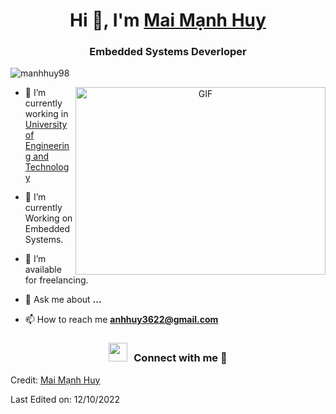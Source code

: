 <h1 align="center">Hi 👋, I'm <a href="https://github.com/manhhuy98" target="blank">
Mai Mạnh Huy</a></h1>
<h3 align="center">Embedded Systems Deverloper</h3>

<p align="left"> <img src="https://komarev.com/ghpvc/?username=manhhuy98&label=Profile%20views&color=0e75b6&style=flat" alt="manhhuy98" /> </p>

<a target="_blank" align="center">
  <img align="right" top="500" height="300" width="400" alt="GIF" src="https://media.giphy.com/media/SWoSkN6DxTszqIKEqv/giphy.gif">
</a>

- 🔭 I’m currently working in <a href="https://uet.vnu.edu.vn/" target="blank">University of Engineering and Technology</a>

- 🌱 I’m currently Working on Embedded Systems.

- 🤝 I’m available for freelancing.

- 💬 Ask me about **...**

- 📫 How to reach me **anhhuy3622@gmail.com**

<h3 align="center" > <img src="https://media.giphy.com/media/iY8CRBdQXODJSCERIr/giphy.gif" width="30" height="30" style="margin-right: 10px;">Connect with me 🤝 </h3>

Credit: [Mai Mạnh Huy](fb.com/mebaokyeuainua.98)

Last Edited on: 12/10/2022
